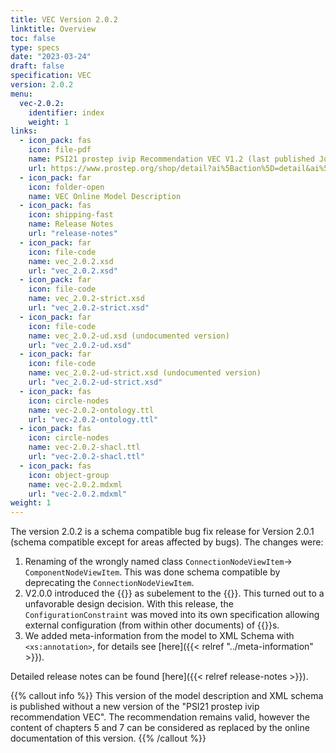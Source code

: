 ```yaml
---
title: VEC Version 2.0.2
linktitle: Overview
toc: false
type: specs
date: "2023-03-24"
draft: false
specification: VEC
version: 2.0.2
menu:
  vec-2.0.2:
    identifier: index
    weight: 1
links:
  - icon_pack: fas
    icon: file-pdf
    name: PSI21 prostep ivip Recommendation VEC V1.2 (last published June 2020 with VEC Schema Version 1.2.0)
    url: https://www.prostep.org/shop/detail?ai%5Baction%5D=detail&ai%5Bcontroller%5D=Catalog&ai%5Bd_name%5D=psi_21&ai%5Bd_pos%5D=
  - icon_pack: far
    icon: folder-open
    name: VEC Online Model Description
  - icon_pack: fas
    icon: shipping-fast
    name: Release Notes
    url: "release-notes"
  - icon_pack: far
    icon: file-code
    name: vec_2.0.2.xsd
    url: "vec_2.0.2.xsd"
  - icon_pack: far
    icon: file-code
    name: vec_2.0.2-strict.xsd
    url: "vec_2.0.2-strict.xsd"
  - icon_pack: far
    icon: file-code
    name: vec_2.0.2-ud.xsd (undocumented version)
    url: "vec_2.0.2-ud.xsd"
  - icon_pack: far
    icon: file-code
    name: vec_2.0.2-ud-strict.xsd (undocumented version)
    url: "vec_2.0.2-ud-strict.xsd"
  - icon_pack: fas
    icon: circle-nodes
    name: vec-2.0.2-ontology.ttl
    url: "vec-2.0.2-ontology.ttl"
  - icon_pack: fas
    icon: circle-nodes
    name: vec-2.0.2-shacl.ttl
    url: "vec-2.0.2-shacl.ttl"    
  - icon_pack: fas
    icon: object-group
    name: vec-2.0.2.mdxml
    url: "vec-2.0.2.mdxml"    
weight: 1
---
```

The version 2.0.2 is a schema compatible bug fix release for Version 2.0.1 (schema compatible except for areas affected by bugs). The changes were:

1. Renaming of the wrongly named class `ConnectionNodeViewItem`-> `ComponentNodeViewItem`. This was done schema compatible by deprecating the `ConnectionNodeViewItem`.
2. V2.0.0 introduced the {{<vec-class ConfigurationConstraint >}} as subelement to the {{<vec-class ConfigurableElement>}}. This turned out to a unfavorable design decision. With this release, the `ConfigurationConstraint` was moved into its own specification allowing external configuration (from within other documents) of {{<vec-class ConfigurableElement>}}s.
3. We added meta-information from the model to XML Schema with `<xs:annotation>`, for details see [here]({{< relref "../meta-information" >}}). 

Detailed release notes can be found [here]({{< relref release-notes >}}).

{{% callout info %}}
This version of the model description and XML schema is published without a new version of the "PSI21 prostep ivip recommendation VEC". The recommendation remains valid, however the content of chapters 5 and 7 can be considered as replaced by the online documentation of this version.
{{% /callout %}}


